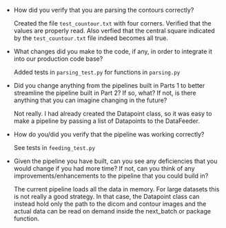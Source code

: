 - How did you verify that you are parsing the contours correctly?

    Created the file `test_countour.txt` with four corners. Verified that the values are properly read.
    Also verfied that the central square indicated by the `test_countour.txt` file indeed becomes all true.

- What changes did you make to the code, if any, in order to integrate it into our production code base?

    Added tests in `parsing_test.py` for functions in `parsing.py`

- Did you change anything from the pipelines built in Parts 1 to better streamline the pipeline built in Part 2? If so, what? If not, is there anything that you can imagine changing in the future?

    Not really. I had already created the Datapoint class, so it was easy to make a pipeline by passing a list of Datapoints to the DataFeeder.

- How do you/did you verify that the pipeline was working correctly?

    See tests in `feeding_test.py`

- Given the pipeline you have built, can you see any deficiencies that you would change if you had more time? If not, can you think of any improvements/enhancements to the pipeline that you could build in?

    The current pipeline loads all the data in memory. For large datasets this is not really a good strategy. In that case, the Datapoint class can instead hold only the path to the dicom and contour images and the actual data can be read on demand inside the next_batch or package function.
